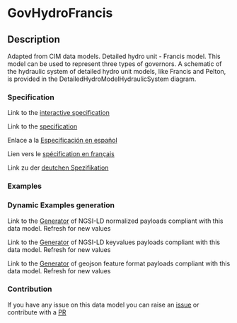 # GovHydroFrancis

## Description 

Adapted from CIM data models. Detailed hydro unit - Francis model.  This model can be used to represent three types of governors. A schematic of the hydraulic system of detailed hydro unit models, like Francis and Pelton, is provided in the DetailedHydroModelHydraulicSystem diagram.
### Specification

Link to the [interactive specification](https://swagger.lab.fiware.org/?url=https://smart-data-models.github.io/dataModel.EnergyCIM/GovHydroFrancis/swagger.yaml)

Link to the [specification](https://smart-data-models.github.io/dataModel.EnergyCIM/GovHydroFrancis/doc/spec.md)

Enlace a la [Especificación en español](https://smart-data-models.github.io/dataModel.EnergyCIM/GovHydroFrancis/doc/spec_ES.md)

Lien vers le [spécification en français](https://smart-data-models.github.io/dataModel.EnergyCIM/GovHydroFrancis/doc/spec_FR.md)

Link zu der [deutchen Spezifikation](https://smart-data-models.github.io/dataModel.EnergyCIM/GovHydroFrancis/doc/spec_DE.md)
### Examples
### Dynamic Examples generation

Link to the [Generator](https://smartdatamodels.org/extra/ngsi-ld_generator_v0.92.php?schemaUrl=https://raw.githubusercontent.com/smart-data-models/dataModel.EnergyCIM/master/GovHydroFrancis/schema.json&email=info@smartdatamodels.org) of NGSI-LD normalized payloads compliant with this data model. Refresh for new values

Link to the [Generator](https://smartdatamodels.org/extra/ngsi-ld_generator_keyvalues_v0.92.php?schemaUrl=https://raw.githubusercontent.com/smart-data-models/dataModel.EnergyCIM/master/GovHydroFrancis/schema.json&email=info@smartdatamodels.org) of NGSI-LD keyvalues payloads compliant with this data model. Refresh for new values

Link to the [Generator](https://smartdatamodels.org/extra/geojson_features_generator_v1.0.php?schemaUrl=https://raw.githubusercontent.com/smart-data-models/dataModel.EnergyCIM/master/GovHydroFrancis/schema.json&email=info@smartdatamodels.org) of geojson feature format payloads compliant with this data model. Refresh for new values
### Contribution

 If you have any issue on this data model you can raise an [issue](https://github.com/smart-data-models/dataModel.EnergyCIM/issues)  or contribute with a [PR](https://github.com/smart-data-models/dataModel.EnergyCIM/pulls)